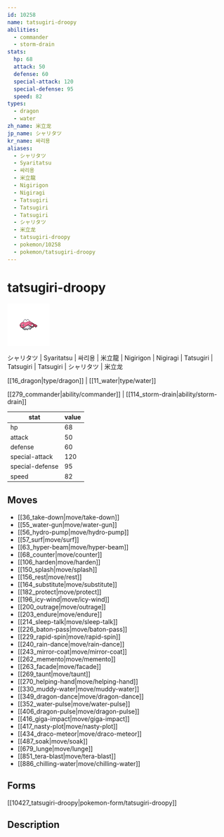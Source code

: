 ```yaml
---
id: 10258
name: tatsugiri-droopy
abilities:
  - commander
  - storm-drain
stats:
  hp: 68
  attack: 50
  defense: 60
  special-attack: 120
  special-defense: 95
  speed: 82
types:
  - dragon
  - water
zh_name: 米立龙
jp_name: シャリタツ
kr_name: 싸리용
aliases:
  - シャリタツ
  - Syaritatsu
  - 싸리용
  - 米立龍
  - Nigirigon
  - Nigiragi
  - Tatsugiri
  - Tatsugiri
  - Tatsugiri
  - シャリタツ
  - 米立龙
  - tatsugiri-droopy
  - pokemon/10258
  - pokemon/tatsugiri-droopy
---
```

# tatsugiri-droopy

![](https://raw.githubusercontent.com/PokeAPI/sprites/master/sprites/pokemon/10258.png)

シャリタツ | Syaritatsu | 싸리용 | 米立龍 | Nigirigon | Nigiragi | Tatsugiri | Tatsugiri | Tatsugiri | シャリタツ | 米立龙

[[16_dragon|type/dragon]] | [[11_water|type/water]]

[[279_commander|ability/commander]] | [[114_storm-drain|ability/storm-drain]]

|stat|value|
|---|---|
|hp|68|
|attack|50|
|defense|60|
|special-attack|120|
|special-defense|95|
|speed|82|


## Moves

- [[36_take-down|move/take-down]]
- [[55_water-gun|move/water-gun]]
- [[56_hydro-pump|move/hydro-pump]]
- [[57_surf|move/surf]]
- [[63_hyper-beam|move/hyper-beam]]
- [[68_counter|move/counter]]
- [[106_harden|move/harden]]
- [[150_splash|move/splash]]
- [[156_rest|move/rest]]
- [[164_substitute|move/substitute]]
- [[182_protect|move/protect]]
- [[196_icy-wind|move/icy-wind]]
- [[200_outrage|move/outrage]]
- [[203_endure|move/endure]]
- [[214_sleep-talk|move/sleep-talk]]
- [[226_baton-pass|move/baton-pass]]
- [[229_rapid-spin|move/rapid-spin]]
- [[240_rain-dance|move/rain-dance]]
- [[243_mirror-coat|move/mirror-coat]]
- [[262_memento|move/memento]]
- [[263_facade|move/facade]]
- [[269_taunt|move/taunt]]
- [[270_helping-hand|move/helping-hand]]
- [[330_muddy-water|move/muddy-water]]
- [[349_dragon-dance|move/dragon-dance]]
- [[352_water-pulse|move/water-pulse]]
- [[406_dragon-pulse|move/dragon-pulse]]
- [[416_giga-impact|move/giga-impact]]
- [[417_nasty-plot|move/nasty-plot]]
- [[434_draco-meteor|move/draco-meteor]]
- [[487_soak|move/soak]]
- [[679_lunge|move/lunge]]
- [[851_tera-blast|move/tera-blast]]
- [[886_chilling-water|move/chilling-water]]

## Forms



[[10427_tatsugiri-droopy|pokemon-form/tatsugiri-droopy]]

## Description



